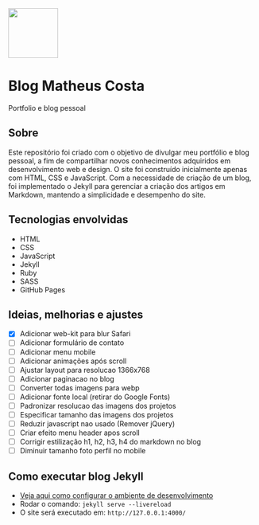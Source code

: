 <img src="https://matheuscostadesign.github.io/assets/matheus.webp" width="100" height="100">

# Blog Matheus Costa

Portfolio e blog pessoal

## Sobre

Este repositório foi criado com o objetivo de divulgar meu portfólio e blog pessoal, a fim de compartilhar novos conhecimentos adquiridos em desenvolvimento web e design. O site foi construído inicialmente apenas com HTML, CSS e JavaScript. Com a necessidade de criação de um blog, foi implementado o Jekyll para gerenciar a criação dos artigos em Markdown, mantendo a simplicidade e desempenho do site.

## Tecnologias envolvidas
- HTML
- CSS
- JavaScript
- Jekyll
- Ruby
- SASS
- GitHub Pages

## Ideias, melhorias e ajustes

- [x] Adicionar web-kit para blur Safari
- [ ] Adicionar formulário de contato
- [ ] Adicionar menu mobile
- [ ] Adicionar animações após scroll
- [ ] Ajustar layout para resolucao 1366x768
- [ ] Adicionar paginacao no blog
- [ ] Converter todas imagens para webp
- [ ] Adicionar fonte local (retirar do Google Fonts)
- [ ] Padronizar resolucao das imagens dos projetos
- [ ] Especificar tamanho das imagens dos projetos
- [ ] Reduzir javascript nao usado (Remover jQuery)
- [ ] Criar efeito menu header apos scroll
- [ ] Corrigir estilização h1, h2, h3, h4 do markdown no blog
- [ ] Diminuir tamanho foto perfil no mobile

## Como executar blog Jekyll

- [Veja aqui como configurar o ambiente de desenvolvimento](https://github.com/matheuscostadesign/guia-jekyll/)
- Rodar o comando: `jekyll serve --livereload`
- O site será executado em: `http://127.0.0.1:4000/`
